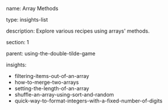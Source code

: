 name: Array Methods

type: insights-list

description: Explore various recipes using arrays' methods.

section: 1

parent: using-the-double-tilde-game

insights:
  - filtering-items-out-of-an-array
  - how-to-merge-two-arrays
  - setting-the-length-of-an-array
  - shuffle-an-array-using-sort-and-random
  - quick-way-to-format-integers-with-a-fixed-number-of-digits
